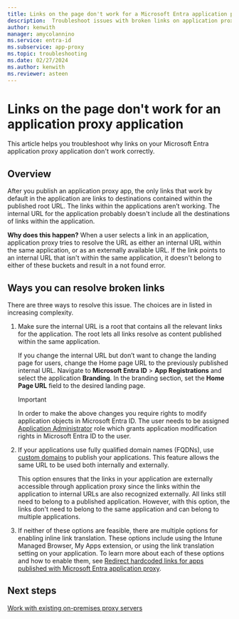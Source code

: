 ```yaml
---
title: Links on the page don't work for a Microsoft Entra application proxy application
description:  Troubleshoot issues with broken links on application proxy applications integrated with Microsoft Entra ID.
author: kenwith
manager: amycolannino
ms.service: entra-id
ms.subservice: app-proxy
ms.topic: troubleshooting
ms.date: 02/27/2024
ms.author: kenwith
ms.reviewer: asteen
---
```


# Links on the page don't work for an application proxy application

This article helps you troubleshoot why links on your Microsoft Entra application proxy application don't work correctly.

## Overview
After you publish an application proxy app, the only links that work by default in the application are links to destinations contained within the published root URL. The links within the applications aren’t working. The internal URL for the application probably doesn't include all the destinations of links within the application.

**Why does this happen?** When a user selects a link in an application, application proxy tries to resolve the URL as either an internal URL within the same application, or as an externally available URL. If the link points to an internal URL that isn't within the same application, it doesn't belong to either of these buckets and result in a not found error.

## Ways you can resolve broken links

There are three ways to resolve this issue. The choices are in listed in increasing complexity.

1.  Make sure the internal URL is a root that contains all the relevant links for the application. The root lets all links resolve as content published within the same application.

    If you change the internal URL but don’t want to change the landing page for users, change the Home page URL to the previously published internal URL. Navigate to **Microsoft Entra ID** > **App Registrations** and select the application **Branding**. In the branding section, set the **Home Page URL** field to the desired landing page. 
    
    > [!IMPORTANT]
    > In order to make the above changes you require rights to modify application objects in Microsoft Entra ID. The user needs to be assigned [Application Administrator](~/identity/role-based-access-control/delegate-app-roles.md#assign-built-in-application-admin-roles) role which grants application modification rights in Microsoft Entra ID to the user.

2.  If your applications use fully qualified domain names (FQDNs), use [custom domains](how-to-configure-custom-domain.md) to publish your applications. This feature allows the same URL to be used both internally and externally.

    This option ensures that the links in your application are externally accessible through application proxy since the links within the application to internal URLs are also recognized externally. All links still need to belong to a published application. However, with this option, the links don't need to belong to the same application and can belong to multiple applications.

3.  If neither of these options are feasible, there are multiple options for enabling inline link translation. These options include using the Intune Managed Browser, My Apps extension, or using the link translation setting on your application. To learn more about each of these options and how to enable them, see [Redirect hardcoded links for apps published with Microsoft Entra application proxy](application-proxy-configure-hard-coded-link-translation.md).

## Next steps
[Work with existing on-premises proxy servers](application-proxy-configure-connectors-with-proxy-servers.md)
